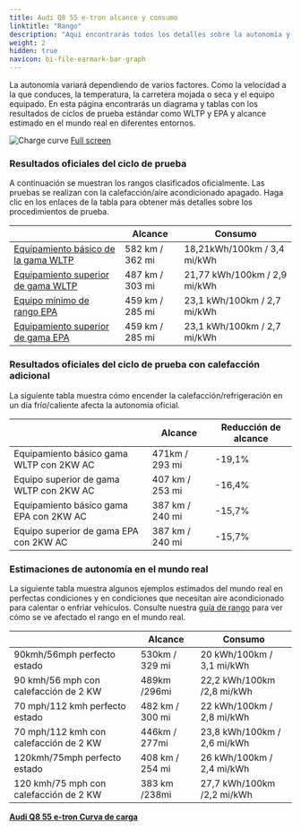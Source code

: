 ```yaml
---
title: Audi Q8 55 e-tron alcance y consumo
linktitle: "Rango"
description: "Aquí encontrarás todos los detalles sobre la autonomía y el consumo de Audi Q8 55 e-tron."
weight: 2
hidden: true
navicon: bi-file-earmark-bar-graph
---
```

<!-- markdownlint-disable MD033 -->
<!-- markdownlint-disable MD010 -->

La autonomía variará dependiendo de varios factores. Como la velocidad a la que conduces, la temperatura, la carretera mojada o seca y el equipo equipado. En esta página encontrarás un diagrama y tablas con los resultados de ciclos de prueba estándar como WLTP y EPA y alcance estimado en el mundo real en diferentes entornos.

<img class="img-fluid" alt="Charge curve" src="../range.svg"/>
<a href="../range.svg">Full screen</a>

### Resultados oficiales del ciclo de prueba

A continuación se muestran los rangos clasificados oficialmente. Las pruebas se realizan con la calefacción/aire acondicionado apagado. Haga clic en los enlaces de la tabla para obtener más detalles sobre los procedimientos de prueba.

<div class="table-responsive">
<table class="table table-striped border">
	<thead>
		<tr>
			<th>
			</th>
			<th>
				Alcance
			</th>
			<th>
				Consumo
			</th>
		</tr>
	</thead>
	<tbody>
		<tr>
			<td>
				<a href="../../../../../guides/understandingrange/wltp/ ">
					Equipamiento básico de la gama WLTP
				</a>
			</td>
			<td>
				582 km / 362 mi
			</td>
			<td>
				18,21kWh/100km / 3,4 mi/kWh
			</td>
		</tr>
		<tr>
			<td>
				<a href="../../../../../guides/understandingrange/wltp/ ">
					Equipamiento superior de gama WLTP
				</a>
			</td>
			<td>
				487 km / 303 mi
			</td>
			<td>
				21,77 kWh/100km / 2,9 mi/kWh
			</td>
		</tr>
		<tr>
			<td>
				<a href="../../../../../guides/understandingrange/epa/ ">
					Equipo mínimo de rango EPA
				</a>
			</td>
			<td>
				459 km / 285 mi
			</td>
			<td>
				23,1 kWh/100km / 2,7 mi/kWh
			</td>
		</tr>
		<tr>
			<td>
				<a href="../../../../../guides/understandingrange/epa/ ">
					Equipamiento superior de gama EPA
				</a>
			</td>
			<td>
				459 km / 285 mi
			</td>
			<td>
				23,1 kWh/100km / 2,7 mi/kWh
			</td>
		</tr>
	</tbody>
</table>
</div>

### Resultados oficiales del ciclo de prueba con calefacción adicional

La siguiente tabla muestra cómo encender la calefacción/refrigeración en un día frío/caliente afecta la autonomía oficial.

<div class="table-responsive">
<table class="table table-striped border">
	<thead>
		<tr>
			<th>
			</th>
			<th>
				Alcance
			</th>
			<th>
				Reducción de alcance
			</th>
		</tr>
	</thead>
	<tbody>
		<tr>
			<td>
				Equipamiento básico gama WLTP con 2KW AC
			</td>
			<td>
				 471km / 293 mi 
			</td>
			<td>
				-19,1%
			</td>
		</tr>
		<tr>
			<td>
				Equipo superior de gama WLTP con 2KW AC
			</td>
			<td>
				407 km / 253 mi
			</td>
			<td>
				-16,4%
			</td>
		</tr>
		<tr>
			<td>
				Equipamiento básico gama EPA con 2KW AC
			</td>
			<td>
				387 km / 240 mi
			</td>
			<td>
				-15,7%
			</td>
		</tr>
		<tr>
			<td>
				Equipo superior de gama EPA con 2KW AC
			</td>
			<td>
				387 km / 240 mi
			</td>
			<td>
				-15,7%
			</td>
		</tr>
	</tbody>
</table>
</div>

### Estimaciones de autonomía en el mundo real

La siguiente tabla muestra algunos ejemplos estimados del mundo real en perfectas condiciones y en condiciones que necesitan aire acondicionado para calentar o enfriar vehículos. Consulte nuestra [guía de rango](../../../../../guides/understandingrange/) para ver cómo se ve afectado el rango en el mundo real.

<div class="table-responsive">
<table class="table table-striped border">
	<thead>
		<tr>
			<th>
			</th>
			<th>
				Alcance
			</th>
			<th>
				Consumo
			</th>
		</tr>
	</thead>
	<tbody>
		<tr>
			<td>
				90kmh/56mph perfecto estado
			</td>
			<td>
				530km / 329 mi
			</td>
			<td>
				20 kWh/100km / 3,1 mi/kWh
			</td>
		</tr>
		<tr>
			<td>
				90 kmh/56 mph con calefacción de 2 KW
			</td>
			<td>
				489km /296mi
			</td>
			<td>
				22,2 kWh/100km /2,8 mi/kWh 
			</td>
		</tr>
		<tr>
			<td>
				70 mph/112 kmh perfecto estado
			</td>
			<td>
				482 km / 300 mi
			</td>
			<td>
				22 kWh/100km / 2,8 mi/kWh
			</td>
		</tr>
		<tr>
			<td>
				70 mph/112 kmh con calefacción de 2 KW
			</td>
			<td>
				446km / 277mi
			</td>
			<td>
				23,8 kWh/100km / 2,6 mi/kWh  
			</td>
		</tr>
		<tr>
			<td>
				120kmh/75mph perfecto estado
			</td>
			<td>
				408 km / 254 mi
			</td>
			<td>
				26 kWh/100km / 2,4 mi/kWh
			</td>
		</tr>
		<tr>
			<td>
				120 kmh/75 mph con calefacción de 2 KW
			</td>
			<td>
				383 km /238mi
			</td>
			<td>
				27,7 kWh/100km /2,2 mi/kWh
			</td>
		</tr>
	</tbody>
</table>
</div>
<div class="mt-3 mb-3">
<a href="../" class="text-decoration-none text-black">
<strong><i class="bi-arrow-left"></i> Audi Q8 55 e-tron </strong>
</a>
<a href="../chargingcurve/" class="text-decoration-none text-black float-end">
<strong>Curva de carga <i class="bi-arrow-right"></i></strong>
</a>
</div>
